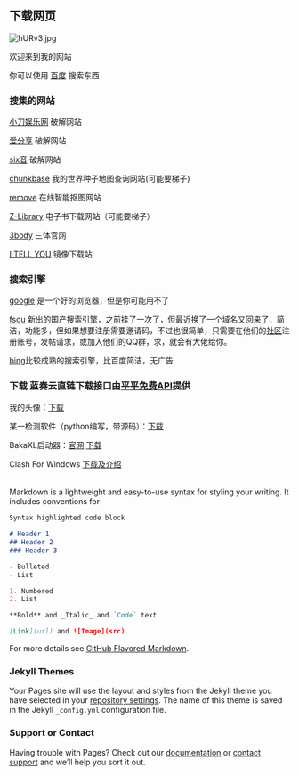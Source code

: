 ## 下载网页
<img src="https://s1.328888.xyz/2022/05/03/hURv3.jpg" alt="hURv3.jpg" border="0" />

欢迎来到我的网站

 你可以使用 [百度](https://www.baidu.com/) 搜索东西
### 搜集的网站
[小刀娱乐网](https://www.x6d.com/) 破解网站

[爱分享](http://itjcc.com/) 破解网站

[six音](https://www.6yit.com/) 破解网站

[chunkbase](https://www.chunkbase.com/apps/) 我的世界种子地图查询网站(可能要梯子)

[remove](https://www.remove.bg/zh) 在线智能抠图网站

[Z-Library](https://zh.fr1lib.org/) 电子书下载网站（可能要梯子）

[3body](https://www.3body.com/home.html) 三体官网

[I TELL YOU](https://msdn.itellyou.cn/) 镜像下载站

### 搜索引擎
[google](https://www.google.com/) 是一个好的浏览器，但是你可能用不了

[fsou](https://fsoufsou.com/) 新出的国产搜索引擎，之前挂了一次了，但最近换了一个域名又回来了，简洁，功能多，但如果想要注册需要邀请码，不过也很简单，只需要在他们的[社区](https://nilmap.com/)注册账号，发帖请求，或加入他们的QQ群，求，就会有大佬给你。

[bing](www.bing.com)比较成熟的搜索引擎，比百度简洁，无广告

### 下载 蓝奏云直链下载接口由<a href="http://api.pingping6.com">平平免费API</a>提供
我的头像：[下载](https://s1.328888.xyz/2022/05/03/hURv3.jpg)

某一检测软件（python编写，带源码）：[下载](https://api.pingping6.com/tools/lanzou/?down&url=https://wwc.lanzouf.com/iphlW03c8fxc)

BakaXL启动器：[官网](https://www.bakaxl.com/)   [下载](https://contents.baka.zone/Release/BakaXL_Public_Ver_3.1.1.1.exe)

Clash For Windows [下载及介绍](https://www.6yit.com/2651.html)
######
Markdown is a lightweight and easy-to-use syntax for styling your writing. It includes conventions for

```markdown
Syntax highlighted code block

# Header 1
## Header 2
### Header 3

- Bulleted
- List

1. Numbered
2. List

**Bold** and _Italic_ and `Code` text

[Link](url) and ![Image](src)
```

For more details see [GitHub Flavored Markdown](https://guides.github.com/features/mastering-markdown/).

### Jekyll Themes

Your Pages site will use the layout and styles from the Jekyll theme you have selected in your [repository settings](https://github.com/tianleyitian/username.github.io/settings). The name of this theme is saved in the Jekyll `_config.yml` configuration file.

### Support or Contact

Having trouble with Pages? Check out our [documentation](https://docs.github.com/categories/github-pages-basics/) or [contact support](https://github.com/contact) and we’ll help you sort it out.
